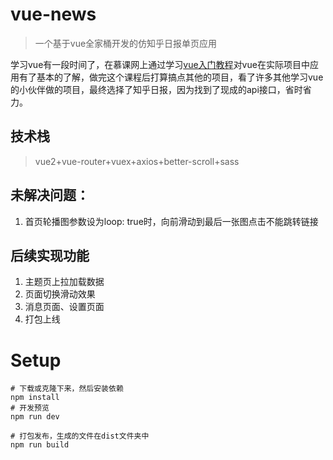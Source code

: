 # vue-news

> 一个基于vue全家桶开发的仿知乎日报单页应用

学习vue有一段时间了，在慕课网上通过学习[vue入门教程](https://coding.imooc.com/class/91.html)对vue在实际项目中应用有了基本的了解，做完这个课程后打算搞点其他的项目，看了许多其他学习vue的小伙伴做的项目，最终选择了知乎日报，因为找到了现成的api接口，省时省力。

## 技术栈

> vue2+vue-router+vuex+axios+better-scroll+sass

## 未解决问题：
1. 首页轮播图参数设为loop: true时，向前滑动到最后一张图点击不能跳转链接

## 后续实现功能
1. 主题页上拉加载数据
2. 页面切换滑动效果
3. 消息页面、设置页面
4. 打包上线

# Setup

    # 下载或克隆下来，然后安装依赖
    npm install
    # 开发预览
    npm run dev
    
    # 打包发布，生成的文件在dist文件夹中
    npm run build
